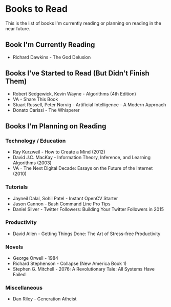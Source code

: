 # Books to Read

This is the list of books I'm currently reading or planning on reading in the near future.

## Book I'm Currently Reading

* Richard Dawkins - The God Delusion

## Books I've Started to Read (But Didn't Finish Them)

* Robert Sedgewick, Kevin Wayne - Algorithms (4th Edition)
* VA - Share This Book
* Stuart Russell, Peter Norvig - Artificial Intelligence - A Modern Approach
* Donato Carissi - The Whisperer

## Books I'm Planning on Reading

### Technology / Education

* Ray Kurzweil - How to Create a Mind (2012)
* David J.C. MacKay - Information Theory, Inference, and Learning Algorithms (2003)
* VA - The Next Digital Decade: Essays on the Future of the Internet (2010)

### Tutorials

* Jayneil Dalal, Sohil Patel - Instant OpenCV Starter
* Jason Cannon - Bash Command Line Pro Tips
* Daniel Silver - Twitter Followers: Building Your Twitter Followers in 2015

### Productivity

* David Allen - Getting Things Done: The Art of Stress-free Productivity

### Novels

* George Orwell - 1984
* Richard Stephenson - Collapse (New America Book 1)
* Stephen G. Mitchell - 2076: A Revolutionary Tale: All Systems Have Failed

### Miscellaneous

* Dan Riley - Generation Atheist
